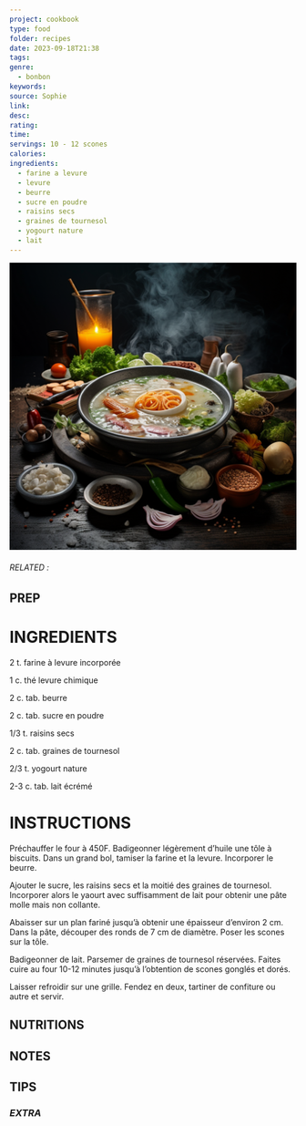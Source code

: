 ```yaml
---
project: cookbook
type: food
folder: recipes
date: 2023-09-18T21:38
tags: 
genre:
  - bonbon
keywords: 
source: Sophie
link: 
desc: 
rating: 
time: 
servings: 10 - 12 scones
calories: 
ingredients:
  - farine a levure
  - levure
  - beurre
  - sucre en poudre
  - raisins secs
  - graines de tournesol
  - yogourt nature
  - lait
---
```


![IMAGE](_default.png)

###### *RELATED* : 


## PREP


# INGREDIENTS

  
2 t. farine à levure incorporée
  
1 c. thé levure chimique
  
2 c. tab. beurre
  
2 c. tab. sucre en poudre
  
1/3 t. raisins secs
  
2 c. tab. graines de tournesol
  
2/3 t. yogourt nature
  
2-3 c. tab. lait écrémé


# INSTRUCTIONS

Préchauffer le four à 450F. Badigeonner légèrement d’huile une tôle à biscuits. Dans un grand bol, tamiser la farine et la levure. Incorporer le beurre. 
  
Ajouter le sucre, les raisins secs et la moitié des graines de tournesol. Incorporer alors le yaourt avec suffisamment de lait pour obtenir une pâte molle mais non collante.
  
Abaisser sur un plan fariné jusqu’à obtenir une épaisseur d’environ 2 cm. Dans la pâte, découper des ronds de 7 cm de diamètre. Poser les scones sur la tôle.
  
Badigeonner de lait. Parsemer de graines de tournesol réservées. Faites cuire au four 10-12 minutes jusqu’à l’obtention de scones gonglés et dorés.
  
Laisser refroidir sur une grille. Fendez en deux, tartiner de confiture ou autre et servir.


## NUTRITIONS



## NOTES



## TIPS



### *EXTRA*



